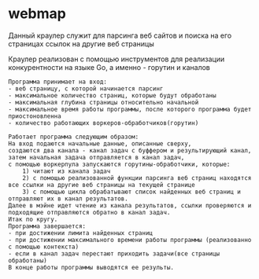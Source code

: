 # webmap

Данный краулер служит для парсинга веб сайтов и поиска на его страницах ссылок на другие веб страницы

Краулер реализован с помощью инструментов для реализации конкурентности на языке Go, а именно - горутин и каналов
    
    Программа принимает на вход:
    - веб страницу, с которой начинается парсинг
    - максимальное количество страниц, которые будут обработаны
    - максимальная глубина страницы относительно начальной
    - максимальное время работы программы, после которого программа будет приостоновленна
    - количество работающих воркеров-обработчиков(горутин)

    Работает программа следующим образом:
    На вход подаются начальные данные, описанные сверху,
    создаются два канала - канал задач с буффером и результирующий канал,
    затем начальная задача отправляется в канал задач,
    с помощью воркерпула запускаются горутины-обработчики, которые:
        1) читают из канала задач
        2) с помощью реализованной функции парсинга веб страниц находятся все ссылки на другие веб страницы на текущей странице
        3) с помощью цикла обрабатывают список найденных веб страниц и отправляют их в канал результатов.
    Далее в мэйне идет чтение из канала результатов, ссылки проверяются и подходящие отправляются обратно в канал задач.
    Итак по кругу.
    Программа завершается:
    - при достижении лимита найденных страниц
    - при достижении максимального времени работы программы (реализованно с помощью контекста)
    - если в канал задач перестают приходить задачи(все страницы обработаны)
    В конце работы программы выводятся ее результы.



